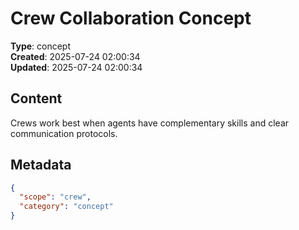 # Crew Collaboration Concept

**Type**: concept  
**Created**: 2025-07-24 02:00:34  
**Updated**: 2025-07-24 02:00:34  

## Content

Crews work best when agents have complementary skills and clear communication protocols.

## Metadata

```json
{
  "scope": "crew",
  "category": "concept"
}
```
